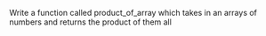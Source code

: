 Write a function called product_of_array which takes in an arrays of numbers
and returns the product of them all